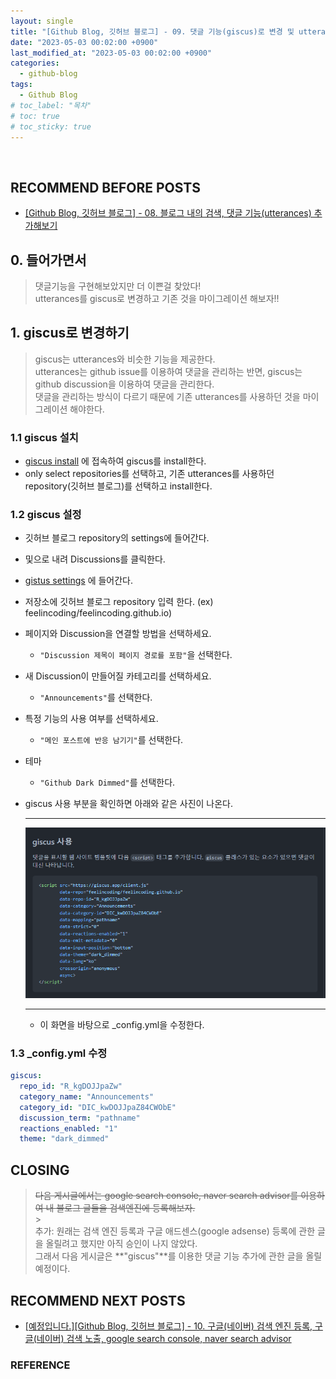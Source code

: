 ```yaml
---
layout: single
title: "[Github Blog, 깃허브 블로그] - 09. 댓글 기능(giscus)로 변경 및 utterances에서 마이그레이션 하기"
date: "2023-05-03 00:02:00 +0900"
last_modified_at: "2023-05-03 00:02:00 +0900"
categories:
  - github-blog
tags:
  - Github Blog
# toc_label: "목차"
# toc: true
# toc_sticky: true
---
```


<br/>

## RECOMMEND BEFORE POSTS

- [[Github Blog, 깃허브 블로그] - 08. 블로그 내의 검색, 댓글 기능(utterances) 추가해보기][github-blog-08]

## 0. 들어가면서

> 댓글기능을 구현해보았지만 더 이쁜걸 찾았다! <br> utterances를 giscus로 변경하고 기존 것을 마이그레이션 해보자!!

## 1. giscus로 변경하기

> giscus는 utterances와 비슷한 기능을 제공한다. <br> utterances는 github issue를 이용하여 댓글을 관리하는 반면, giscus는 github discussion을 이용하여 댓글을 관리한다. <br> 댓글을 관리하는 방식이 다르기 때문에 기존 utterances를 사용하던 것을 마이그레이션 해야한다.

### 1.1 giscus 설치

- [giscus install](https://github.com/apps/giscus) 에 접속하여 giscus를 install한다.
- only select repositories를 선택하고, 기존 utterances를 사용하던 repository(깃허브 블로그)를 선택하고 install한다.

### 1.2 giscus 설정

- 깃허브 블로그 repository의 settings에 들어간다.
- 및으로 내려 Discussions를 클릭한다.
- [gistus settings](https://giscus.app/ko) 에 들어간다.
- 저장소에 깃허브 블로그 repository 입력 한다. (ex) feelincoding/feelincoding.github.io)
- 페이지와 Discussion을 연결할 방법을 선택하세요.
  - `"Discussion 제목이 페이지 경로를 포함"`을 선택한다.
- 새 Discussion이 만들어질 카테고리를 선택하세요.
  - `"Announcements"`를 선택한다.
- 특정 기능의 사용 여부를 선택하세요.
  - `"메인 포스트에 반응 남기기"`를 선택한다.
- 테마
  - `"Github Dark Dimmed"`를 선택한다.
- giscus 사용 부분을 확인하면 아래와 같은 사진이 나온다.

  ***

  ![](/images/github-blog/2023-05-03-github-blog-09-comments-giscus-img-01.png)

  ***

  - 이 화면을 바탕으로 \_config.yml을 수정한다.

### 1.3 \_config.yml 수정

```yml
giscus:
  repo_id: "R_kgDOJJpaZw"
  category_name: "Announcements"
  category_id: "DIC_kwDOJJpaZ84CWObE"
  discussion_term: "pathname"
  reactions_enabled: "1"
  theme: "dark_dimmed"
```

## CLOSING

> ~~다음 게시글에서는 google search console, naver search advisor를 이용하여 내 블로그 글들을 검색엔진에 등록해보자.~~<br> > <br> 추가: 원래는 검색 엔진 등록과 구글 애드센스(google adsense) 등록에 관한 글을 올릴려고 했지만 아직 승인이 나지 않았다. <br> 그래서 다음 게시글은 **"giscus"**를 이용한 댓글 기능 추가에 관한 글을 올릴 예정이다.

## RECOMMEND NEXT POSTS

- [[예정입니다.][Github Blog, 깃허브 블로그] - 10. 구글(네이버) 검색 엔진 등록, 구글(네이버) 검색 노출, google search console, naver search advisor][github-blog-10]
<!-- - [[Github Blog, 깃허브 블로그] - 09. 구글(네이버) 검색 엔진 등록, 구글(네이버) 검색 노출, google search console, naver search advisor][github-blog-09] -->

[github-blog-08]: https://feelincoding.github.io/github-blog/github-blog-08-search-comments/
[github-blog-10]: https://feelincoding.github.io/github-blog/github-blog-09-comments-giscus/

### REFERENCE
